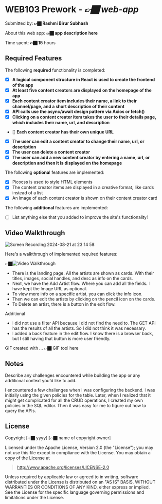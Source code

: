 # WEB103 Prework - *👉🏿 web-app*

Submitted by: **👉🏿 Rashmi Birur Subhash**

About this web app: **👉🏿 app description here**

Time spent: **👉🏿 15** hours

## Required Features

The following **required** functionality is completed:

<!-- 👉🏿👉🏿👉🏿 Make sure to check off completed functionality below -->
- [X] **A logical component structure in React is used to create the frontend of the app**
- [X] **At least five content creators are displayed on the homepage of the app**
- [X] **Each content creator item includes their name, a link to their channel/page, and a short description of their content**
- [X] **API calls use the async/await design pattern via Axios or fetch()**
- [X] **Clicking on a content creator item takes the user to their details page, which includes their name, url, and description**
- [] **Each content creator has their own unique URL**
- [X] **The user can edit a content creator to change their name, url, or description**
- [X] **The user can delete a content creator**
- [X] **The user can add a new content creator by entering a name, url, or description and then it is displayed on the homepage**

The following **optional** features are implemented:

- [X] Picocss is used to style HTML elements
- [X] The content creator items are displayed in a creative format, like cards instead of a list
- [X] An image of each content creator is shown on their content creator card

The following **additional** features are implemented:

* [ ] List anything else that you added to improve the site's functionality!

## Video Walkthrough
![Screen Recording 2024-08-21 at 23 14 58](https://github.com/user-attachments/assets/d924344c-fc92-45ae-8bc4-0669f430b26f)

Here's a walkthrough of implemented required features:

👉🏿<img src='http://i.imgur.com/link/to/your/gif/file.gif' title='Video Walkthrough' width='' alt='Video Walkthrough' />

- There is the landing page. All the artists are shown as cards. With their titles, images, social handles, and desc as info on the cards.
- Next, we have the Add Artist flow. Where you can add all the fields. I have kept the Image URL as optional.
- To view more info on a specific artist, you can click the info icon.
- Then we can edit the artists by clicking on the pencil icon on the cards.
- To Delete an artist, there is a button in the edit flow.

Additional 
- I did not use a filter API because I did not find the need to. The GET API has the results of all the artists. So I did not think it was necessary.
- I added a back feature in the edit flow. I know there is a browser back, but I still having that button is more user friendly.

<!-- Replace this with whatever GIF tool you used! -->
GIF created with ...  👉🏿 GIF tool here
<!-- Recommended tools:
[Kap](https://getkap.co/) for macOS
[ScreenToGif](https://www![Screen Recording 2024-08-21 at 23 14 58](https://github.com/user-attachments/assets/4d53ab79-543c-495a-8b46-ef0222471926)
.screentogif.com/) for Windows
[peek](https://github.com/phw/peek) for Linux. -->

## Notes

Describe any challenges encountered while building the app or any additional context you'd like to add.

I encountered a few challenges when I was configuring the backend.
I was initially using the given policies for the table. Later, when I realized that it might get complicated for all the CRUD operations, I created my own policies in the SQL editor.
Then it was easy for me to figure out how to query the APIs.

## License

Copyright [👉🏿 yyyy] [👉🏿 name of copyright owner]

Licensed under the Apache License, Version 2.0 (the "License"); you may not use this file except in compliance with the License. You may obtain a copy of the License at

> http://www.apache.org/licenses/LICENSE-2.0

Unless required by applicable law or agreed to in writing, software distributed under the License is distributed on an "AS IS" BASIS, WITHOUT WARRANTIES OR CONDITIONS OF ANY KIND, either express or implied. See the License for the specific language governing permissions and limitations under the License.
